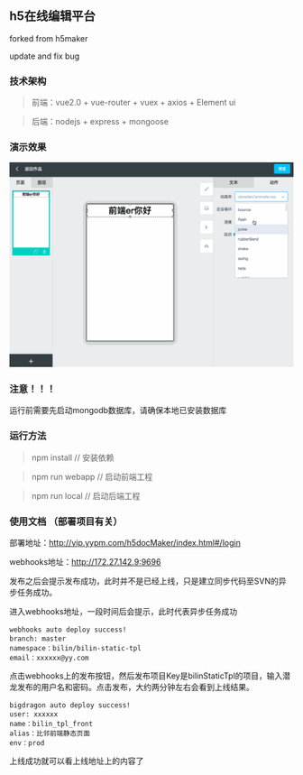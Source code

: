 ## h5在线编辑平台

forked from h5maker

update and fix bug

### 技术架构
> 前端：vue2.0 + vue-router + vuex + axios + Element ui

> 后端：nodejs + express + mongoose

### 演示效果
![](./h5maker.gif)

### 注意！！！
运行前需要先启动mongodb数据库，请确保本地已安装数据库

### 运行方法
> npm install  // 安装依赖

> npm run webapp // 启动前端工程

> npm run local //  启动后端工程

### 使用文档 （部署项目有关）

部署地址：http://vip.yypm.com/h5docMaker/index.html#/login

webhooks地址：http://172.27.142.9:9696

发布之后会提示发布成功，此时并不是已经上线，只是建立同步代码至SVN的异步任务成功。

进入webhooks地址，一段时间后会提示，此时代表异步任务成功

```
webhooks auto deploy success!
branch: master
namespace：bilin/bilin-static-tpl
email：xxxxxx@yy.com
```

点击webhooks上的发布按钮，然后发布项目Key是bilinStaticTpl的项目，输入潜龙发布的用户名和密码。点击发布，大约两分钟左右会看到上线结果。

```
bigdragon auto deploy success!
user: xxxxxx
name：bilin_tpl_front
alias：比邻前端静态页面
env：prod
```

上线成功就可以看上线地址上的内容了
